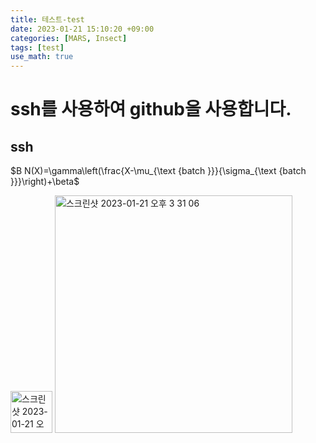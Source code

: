 ```yaml
---
title: 테스트-test
date: 2023-01-21 15:10:20 +09:00 
categories: [MARS, Insect]
tags: [test]	
use_math: true
---
```



# ssh를 사용하여 github을 사용합니다. 

## ssh

$B N(X)=\gamma\left(\frac{X-\mu_{\text {batch }}}{\sigma_{\text {batch }}}\right)+\beta$


<img width="67" alt="스크린샷 2023-01-21 오후 3 29 03" src="https://user-images.githubusercontent.com/103719413/213846929-7db6fbac-f2f1-4485-918b-659c255ea2da.png">


<img width="380" alt="스크린샷 2023-01-21 오후 3 31 06" src="https://user-images.githubusercontent.com/103719413/213846997-d562b29d-09c6-4902-b21f-47db31d2e634.png">
